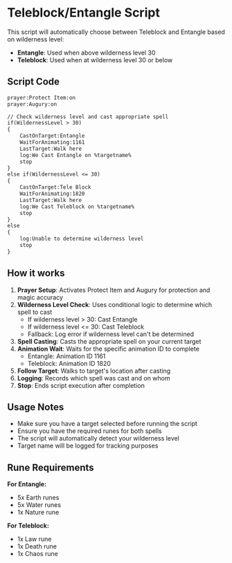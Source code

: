 # Teleblock/Entangle Script

This script will automatically choose between Teleblock and Entangle based on wilderness level:
- **Entangle**: Used when above wilderness level 30
- **Teleblock**: Used when at wilderness level 30 or below

## Script Code

```apache
prayer:Protect Item:on
prayer:Augury:on

// Check wilderness level and cast appropriate spell
if(WildernessLevel > 30)
{
    CastOnTarget:Entangle
    WaitForAnimating:1161
    LastTarget:Walk here
    log:We Cast Entangle on %targetname%
    stop
}
else if(WildernessLevel <= 30)
{
    CastOnTarget:Tele Block
    WaitForAnimating:1820
    LastTarget:Walk here
    log:We Cast Teleblock on %targetname%
    stop
}
else
{
    log:Unable to determine wilderness level
    stop
}
```

## How it works

1. **Prayer Setup**: Activates Protect Item and Augury for protection and magic accuracy
2. **Wilderness Level Check**: Uses conditional logic to determine which spell to cast
   - If wilderness level > 30: Cast Entangle
   - If wilderness level <= 30: Cast Teleblock
   - Fallback: Log error if wilderness level can't be determined
3. **Spell Casting**: Casts the appropriate spell on your current target
4. **Animation Wait**: Waits for the specific animation ID to complete
   - Entangle: Animation ID 1161
   - Teleblock: Animation ID 1820
5. **Follow Target**: Walks to target's location after casting
6. **Logging**: Records which spell was cast and on whom
7. **Stop**: Ends script execution after completion

## Usage Notes

- Make sure you have a target selected before running the script
- Ensure you have the required runes for both spells
- The script will automatically detect your wilderness level
- Target name will be logged for tracking purposes

## Rune Requirements

**For Entangle:**
- 5x Earth runes
- 5x Water runes
- 1x Nature rune

**For Teleblock:**
- 1x Law rune
- 1x Death rune
- 1x Chaos rune 